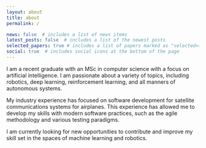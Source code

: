 ```yaml
---
layout: about
title: about
permalink: /

news: false  # includes a list of news items
latest_posts: false  # includes a list of the newest posts
selected_papers: true # includes a list of papers marked as "selected={true}"
social: true  # includes social icons at the bottom of the page
---
```


I am a recent graduate with an MSc in computer science with a focus on artificial intelligence. I am passionate about a variety of topics, including robotics, deep learning, reinforcement learning, and all manners of autonomous systems.

My industry experience has focused on software development for satellite communications systems for airplanes. This experience has allowed me to develop my skills with modern software practices, such as the agile methodology and various testing paradigms.

I am currently looking for new opportunities to contribute and improve my skill set in the spaces of machine learning and robotics.

